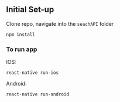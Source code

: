 ## Initial Set-up

Clone repo, navigate into the `seachAPI` folder

    npm install

### To run app
IOS:

    react-native run-ios

Android:

    react-native run-android
